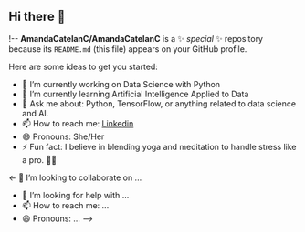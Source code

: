 ## Hi there 👋

!--
**AmandaCatelanC/AmandaCatelanC** is a ✨ _special_ ✨ repository because its `README.md` (this file) appears on your GitHub profile.

Here are some ideas to get you started:

- 🔭 I’m currently working on Data Science with Python
- 🌱 I’m currently learning Artificial Intelligence Applied to Data
- 💬 Ask me about: Python, TensorFlow, or anything related to data science and AI.
- 📫 How to reach me: [Linkedin](https://www.linkedin.com/in/amandacarvalhocatelan/)
- 😄 Pronouns: She/Her
- ⚡ Fun fact: I believe in blending yoga and meditation to handle stress like a pro. 🧘‍♀️


<- 👯 I’m looking to collaborate on ...
- 🤔 I’m looking for help with ...
- 📫 How to reach me: ...
- 😄 Pronouns: ...
-->
